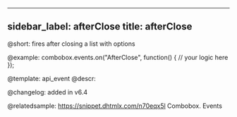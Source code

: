
---
sidebar_label: afterClose
title: afterClose
---          

@short: fires after closing a list with options




@example:
combobox.events.on("AfterClose", function() {
    // your logic here
});


@template: api_event
@descr:

@changelog: added in v6.4

@relatedsample: https://snippet.dhtmlx.com/n70eqx5l	Combobox. Events